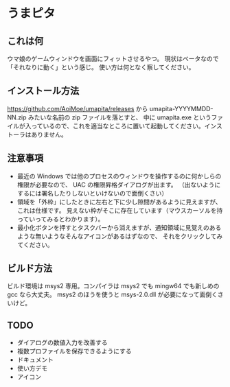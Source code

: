 # うまピタ

## これは何
ウマ娘のゲームウィンドウを画面にフィットさせるやつ。
現状はベータなので「それなりに動く」という感じ。
使い方は何となく察してください。

## インストール方法
https://github.com/AoiMoe/umapita/releases から umapita-YYYYMMDD-NN.zip みたいな名前の zip ファイルを落とすと、
中に umapita.exe というファイルが入っているので、これを適当なところに置いて起動してください。インストーラはありません。

## 注意事項
- 最近の Windows では他のプロセスのウィンドウを操作するのに何かしらの権限が必要なので、
  UAC の権限昇格ダイアログが出ます。
  （出ないようにするには署名したりしないといけないので面倒くさい）
- 領域を「外枠」にしたときに左右と下に少し隙間があるように見えますが、これは仕様です。
  見えない枠がそこに存在しています（マウスカーソルを持っていってみるとわかります）。
- 最小化ボタンを押すとタスクバーから消えますが、通知領域に見覚えのあるような無いようなそんなアイコンがあるはずなので、
  それをクリックしてみてください。

## ビルド方法
ビルド環境は msys2 専用。コンパイラは msys2 でも mingw64 でも新しめの gcc なら大丈夫。
msys2 のほうを使うと msys-2.0.dll が必要になって面倒くさいけど。

## TODO
- ダイアログの数値入力を改善する
- 複数プロファイルを保存できるようにする
- ドキュメント
- 使い方デモ
- アイコン
